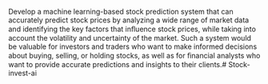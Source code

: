 Develop a machine learning-based stock prediction system that can accurately predict stock prices by analyzing a wide range of market data and identifying the key factors that inﬂuence stock prices, while taking into account the volatility and uncertainty of the market. Such a system would be valuable for investors and traders who want to make informed decisions about buying, selling, or holding stocks, as well as for ﬁnancial analysts who want to provide accurate predictions and insights to their clients.# Stock-invest-ai
